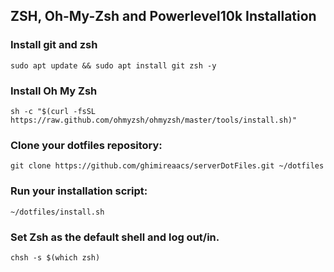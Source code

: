 ## ZSH, Oh-My-Zsh and Powerlevel10k Installation

### Install git and zsh

`sudo apt update && sudo apt install git zsh -y`

### Install Oh My Zsh

`sh -c "$(curl -fsSL https://raw.github.com/ohmyzsh/ohmyzsh/master/tools/install.sh)"`

### Clone your dotfiles repository:

`git clone https://github.com/ghimireaacs/serverDotFiles.git ~/dotfiles`

### Run your installation script:

`~/dotfiles/install.sh`

### Set Zsh as the default shell and log out/in.

`chsh -s $(which zsh)`
